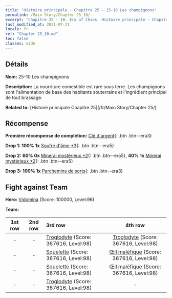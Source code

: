 ```yaml
---
title: "Histoire principale - Chapitre 25 - 25-10 Les champignons"
permalink: /Main Story/Chapter 25_10/
excerpt: "Chapitre 25 - 10. Era of Chaos  Histoire principale - Chapitre 25_10. 25-10 Les champignons"
last_modified_at: 2021-07-21
locale: fr
ref: "Chapter 25_10.md"
toc: false
classes: wide
---
```


## Détails

 **Nom:** 25-10 Les champignons

 **Description:** La nourriture comestible est rare sous terre. Les champignons sont l'alimentation de base des habitants souterrains et l'ingrédient principal de tout brassage.

 **Related to:** [Histoire principale Chapitre 25](/fr/Main Story/Chapter 25/)

## Récompense

 **Première récompense de complétion:** [Clé d'argent](/ItemsFR/con_693/){: .btn .btn--era3}

 **Drop 1:** **100% 1x** [Soufre d'âme +3](/ItemsFR/mat_85/){: .btn .btn--era5}

 **Drop 2:** **60% 0x** [Minerai mystérieux +2](/ItemsFR/mat_75/){: .btn .btn--era5}, **40% 1x** [Minerai mystérieux +2](/ItemsFR/mat_75/){: .btn .btn--era5}

 **Drop 3:** **100% 1x** [Parchemins de sorts](/ItemsFR/con_694/){: .btn .btn--era3}


## Fight against Team
 **Hero:** [Vidomina](/fr/heroes/Vidomina/) (Score: 100000, Level:96)

 **Team:**


  | 1st row | 2nd row | 3rd row | 4th row |
  |:----:|:----:|:----|:----:|
  | - | - | [Troglodyte](/fr/units/Troglodyte/) (Score: 367616, Level:98)  | [Troglodyte](/fr/units/Troglodyte/) (Score: 367616, Level:98)  |
  | - | - | [Squelette](/fr/units/Skeleton/) (Score: 367616, Level:98)  | [Œil maléfique](/fr/units/Beholder/) (Score: 367616, Level:98)  |
  | - | - | [Squelette](/fr/units/Skeleton/) (Score: 367616, Level:98)  | [Œil maléfique](/fr/units/Beholder/) (Score: 367616, Level:98)  |
  | - | - | [Troglodyte](/fr/units/Troglodyte/) (Score: 367616, Level:98)  | - |


